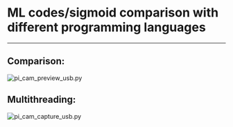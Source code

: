 # ML codes/sigmoid comparison with different programming languages

---

## Comparison:

![pi_cam_preview_usb.py](https://github.com/antor44/sigmoid-comparison/blob/main/Test_ML_algorithm.jpg)

## Multithreading:

![pi_cam_capture_usb.py](https://github.com/antor44/sigmoid-comparison/blob/main/exp_test3.jpg)

